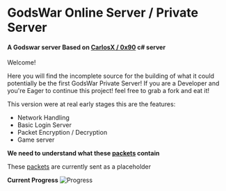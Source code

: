 # GodsWar Online Server / Private Server
#### A Godswar server Based on [CarlosX / 0x90](https://github.com/AxDSan/GodsWar-Private-Server) c# server

Welcome!

Here you will find the incomplete source for the building of what it could potentially be the first GodsWar Private Server! If you are a Developer and you're Eager to continue this project! feel free to grab a fork and eat it!

This version were at real early stages this are the features:

* Network Handling
* Basic Login Server
* Packet Encryption / Decryption
* Game server

**We need to understand what these [packets](https://github.com/sush1lemon/godswar-server/blob/main/pkg/packets) contain**

These [packets](https://github.com/sush1lemon/godswar-server/blob/main/pkg/packets) are currently sent as a placeholder 

**Current Progress**
![Progress](https://github.com/sush1lemon/godswar-server/blob/main/image.png?raw=true)

